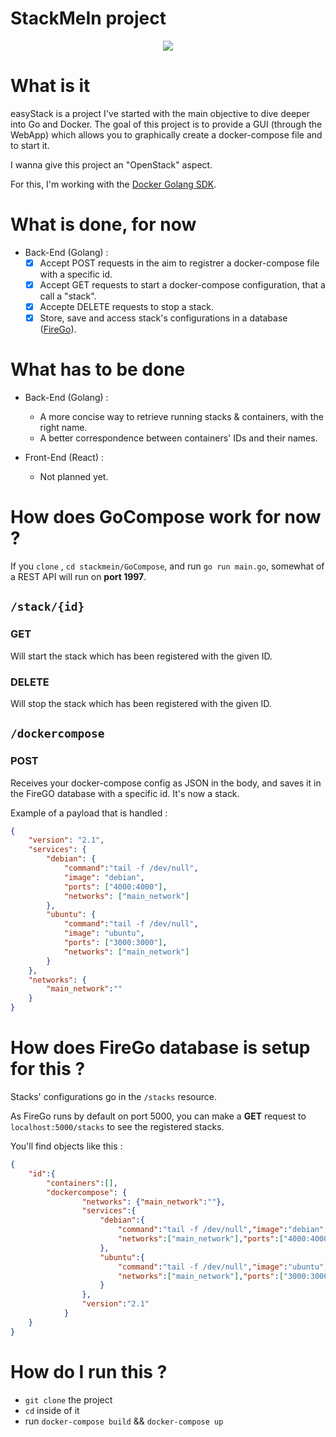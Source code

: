 # StackMeIn project

<div align="center">
<img src="https://i.kym-cdn.com/photos/images/original/001/465/006/fe5.gif">
</div>

# What is it

easyStack is a project I've started with the main objective to dive deeper into Go and Docker.
The goal of this project is to provide a GUI (through the WebApp) which allows you to graphically create a docker-compose file and to start it.

I wanna give this project an "OpenStack" aspect.

For this, I'm working with the [Docker Golang SDK](https://godoc.org/github.com/docker/docker/client).


# What is done, for now

- Back-End (Golang) :
    - [x] Accept POST requests in the aim to registrer a docker-compose file with a specific id.
    - [x] Accept GET requests to start a docker-compose configuration, that a call a "stack".
    - [x] Accepte DELETE requests to stop a stack.
    - [x] Store, save and access stack's configurations in a database ([FireGo](https://github.com/applinh/firego)).

# What has to be done

- Back-End (Golang) :
    - A more concise way to retrieve running stacks & containers, with the right name.
    - A better correspondence between containers' IDs and their names.


- Front-End (React) : 
    - Not planned yet.


# How does GoCompose work for now ?

If you `clone` , `cd stackmein/GoCompose`, and run `go run main.go`, somewhat of a REST API will run on **port 1997**.

## `/stack/{id}`
### GET

Will start the stack which has been registered with the given ID.

### DELETE

Will stop the stack which has been registered with the given ID.

## `/dockercompose`

### POST

Receives your docker-compose config as JSON in the body, and saves it in the FireGO database with a specific id.
It's now a stack.

Example of a payload that is handled : 

```json
{
	"version": "2.1",
	"services": {
		"debian": {
			"command":"tail -f /dev/null",
			"image": "debian",
			"ports": ["4000:4000"],
			"networks": ["main_network"]
		},
		"ubuntu": {
			"command":"tail -f /dev/null",
			"image": "ubuntu",
			"ports": ["3000:3000"],
			"networks": ["main_network"]
		}
	},
	"networks": {
		"main_network":""
	}
}
```

# How does FireGo database is setup for this ?

Stacks' configurations go in the `/stacks` resource.

As FireGo runs by default on port 5000, you can make a **GET** request to `localhost:5000/stacks` to see the registered stacks.

You'll find objects like this : 

```json
{
    "id":{
        "containers":[],
        "dockercompose": {
                "networks": {"main_network":""},
                "services":{
                    "debian":{
                        "command":"tail -f /dev/null","image":"debian",
                        "networks":["main_network"],"ports":["4000:4000"]
                    },
                    "ubuntu":{
                        "command":"tail -f /dev/null","image":"ubuntu",
                        "networks":["main_network"],"ports":["3000:3000"]
                    }
                },
                "version":"2.1"
            }
    }
}
```

# How do I run this ?

- `git clone` the project
- `cd` inside of it
- run `docker-compose build` && `docker-compose up`